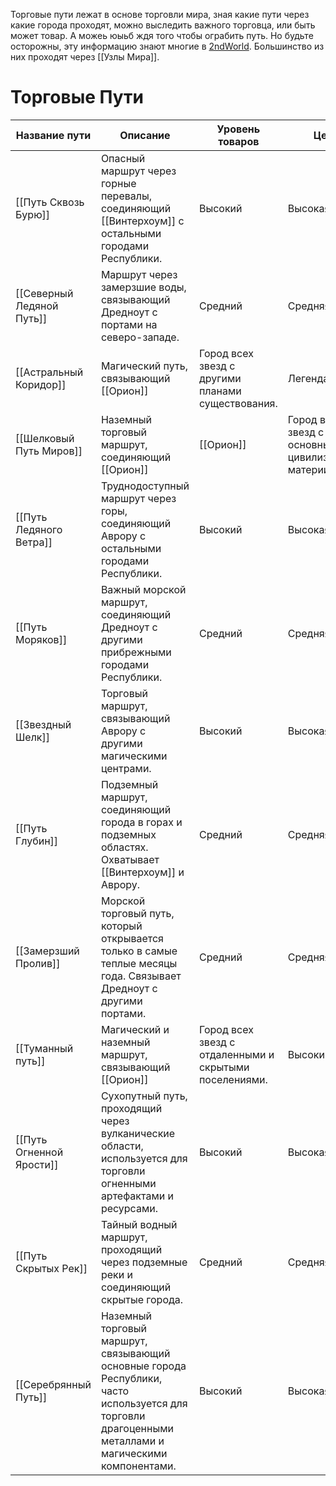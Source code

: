 Торговые пути лежат в основе торговли мира, зная какие пути через какие города проходят, можно выследить важного торговца, или быть может товар. А можеь юыьб ждя того чтобы ограбить путь. Но будьте осторожны, эту информацию знают многие в [2ndWorld](World.canvas). Большинство из них проходят через [[Узлы Мира]].

# Торговые Пути

| Название пути               | Описание                                                                                                                                              | Уровень товаров                                        | Цена                                                | Опасность     | Список городов |         |     |
| --------------------------- | ----------------------------------------------------------------------------------------------------------------------------------------------------- | ------------------------------------------------------ | --------------------------------------------------- | ------------- | -------------- | ------- | --- |
| [[Путь Сквозь Бурю]]        | Опасный маршрут через горные перевалы, соединяющий [[Винтерхоум]] с остальными городами Республики.                                                   | Высокий                                                | Высокая                                             | Высокая       |                |         |     |
| [[Северный Ледяной Путь]]   | Маршрут через замерзшие воды, связывающий Дредноут с портами на северо-западе.                                                                        | Средний                                                | Средняя                                             | Средняя       |                |         |     |
| [[Астральный Коридор]] <br> | Магический путь, связывающий [[Орион]]                                                                                                                | Город всех звезд с другими планами существования.      | Легендарный                                         | Очень высокая | Высокая        |         |     |
| [[Шелковый Путь Миров]]     | Наземный торговый маршрут, соединяющий [[Орион]]                                                                                                      | [[Орион]]                                              | Город всех звезд с основными цивилизациями материи. | Средний       | Высокая        | Средняя |     |
| [[Путь Ледяного Ветра]]     | Труднодоступный маршрут через горы, соединяющий Аврору с остальными городами Республики.                                                              | Высокий                                                | Высокая                                             | Высокая       |                |         |     |
| [[Путь Моряков]]            | Важный морской маршрут, соединяющий Дредноут с другими прибрежными городами Республики.                                                               | Средний                                                | Средняя                                             | Низкая        |                |         |     |
| [[Звездный Шелк]]           | Торговый маршрут, связывающий Аврору с другими магическими центрами.                                                                                  | Высокий                                                | Высокая                                             | Средняя       |                |         |     |
| [[Путь Глубин]]             | Подземный маршрут, соединяющий города в горах и подземных областях. Охватывает [[Винтерхоум]] и Аврору.                                               | Средний                                                | Средняя                                             | Высокая       |                |         |     |
| [[Замерзший Пролив]]        | Морской торговый путь, который открывается только в самые теплые месяцы года. Связывает Дредноут с другими портами.                                   | Средний                                                | Средняя                                             | Высокая       |                |         |     |
| [[Туманный путь]]           | Магический и наземный маршрут, связывающий [[Орион]]                                                                                                  | Город всех звезд с отдаленными и скрытыми поселениями. | Высокий                                             | Очень высокая | Высокая        |         |     |
| [[Путь Огненной Ярости]]    | Сухопутный путь, проходящий через вулканические области, используется для торговли огненными артефактами и ресурсами.                                 | Высокий                                                | Высокая                                             | Очень высокая |                |         |     |
| [[Путь Скрытых Рек]]        | Тайный водный маршрут, проходящий через подземные реки и соединяющий скрытые города.                                                                  | Средний                                                | Средняя                                             | Очень высокая |                |         |     |
| [[Серебрянный Путь]]        | Наземный торговый маршрут, связывающий основные города Республики, часто используется для торговли драгоценными металлами и магическими компонентами. | Высокий                                                | Высокая                                             | Средняя       |                |         |     |



